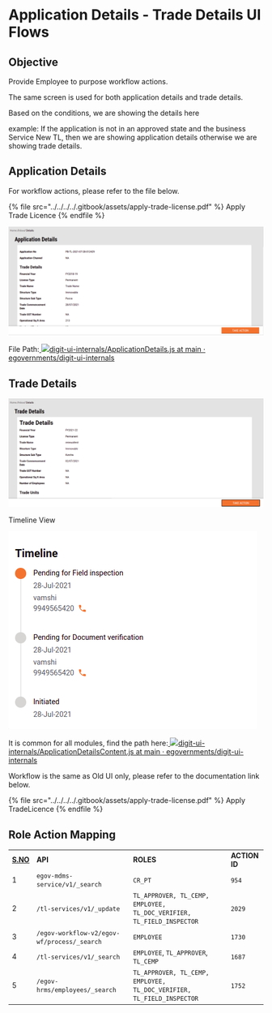 # Application Details - Trade Details UI Flows

## **Objective**

Provide Employee to purpose workflow actions.

The same screen is used for both application details and trade details.

Based on the conditions, we are showing the details here

example: If the application is not in an approved state and the business Service New TL, then we are showing application details otherwise we are showing trade details.

## **Application Details**

For workflow actions, please refer to the file below.

{% file src="../../../../.gitbook/assets/apply-trade-license.pdf" %}
Apply Trade Licence
{% endfile %}

![](<../../../../.gitbook/assets/image (234).png>)

File Path:[ ![](https://github.com/fluidicon.png)digit-ui-internals/ApplicationDetails.js at main · egovernments/digit-ui-internals](https://github.com/egovernments/digit-ui-internals/blob/main/packages/modules/tl/src/pages/employee/ApplicationDetails.js)

## **Trade Details**

![](<../../../../.gitbook/assets/image (130).png>)

Timeline View

![](<../../../../.gitbook/assets/image (176).png>)

It is common for all modules, find the path here:[ ![](https://github.com/fluidicon.png)digit-ui-internals/ApplicationDetailsContent.js at main · egovernments/digit-ui-internals](https://github.com/egovernments/digit-ui-internals/blob/main/packages/modules/templates/ApplicationDetails/components/ApplicationDetailsContent.js)

Workflow is the same as Old UI only, please refer to the documentation link below.

{% file src="../../../../.gitbook/assets/apply-trade-license.pdf" %}
Apply TradeLicence
{% endfile %}

## **Role Action Mapping**

|                         |                                             |                                                                       |               |
| ----------------------- | ------------------------------------------- | --------------------------------------------------------------------- | ------------- |
| [**S.NO**](http://s.no) | **API**                                     | **ROLES**                                                             | **ACTION ID** |
| 1                       | `egov-mdms-service/v1/_search`              | `CR_PT`                                                               | `954`         |
| 2                       | `/tl-services/v1/_update`                   | `TL_APPROVER, TL_CEMP, EMPLOYEE, TL_DOC_VERIFIER, TL_FIELD_INSPECTOR` | `2029`        |
| 3                       | `/egov-workflow-v2/egov-wf/process/_search` | `EMPLOYEE`                                                            | `1730`        |
| 4                       | `/tl-services/v1/_search`                   | `EMPLOYEE`, `TL_APPROVER`, `TL_CEMP`                                  | `1687`        |
| 5                       | `/egov-hrms/employees/_search`              | `TL_APPROVER, TL_CEMP, EMPLOYEE, TL_DOC_VERIFIER, TL_FIELD_INSPECTOR` | `1752`        |
